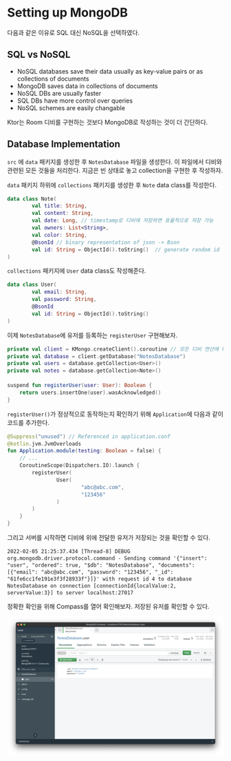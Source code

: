 # Setting up MongoDB

다음과 같은 이유로 SQL 대신 NoSQL을 선택하였다.

## SQL vs NoSQL

- NoSQL databases save their data usually as key-value pairs or as collections of documents
- MongoDB saves data in collections of documents
- NoSQL DBs are usually faster
- SQL DBs have more control over queries
- NoSQL schemes are easily changable

Ktor는 Room 디비를 구현하는 것보다 MongoDB로 작성하는 것이 더 간단하다.

## Database Implementation

`src` 에 `data` 패키지를 생성한 후 `NotesDatabase` 파일을 생성한다. 이 파일에서 디비와 관련된 모든 것들을 처리한다. 지금은 빈 상태로 놓고 collection을 구현한 후 작성하자.

`data` 패키지 하위에 `collections` 패키지를 생성한 후 `Note` data class를 작성한다.

```kotlin
data class Note(
        val title: String,
        val content: String,
        val date: Long, // timestamp로 디비에 저장하면 효율적으로 저장 가능
        val owners: List<String>,
        val color: String,
        @BsonId // binary representation of json -> Bson
        val id: String = ObjectId().toString()  // generate random id
)
```

`collections` 패키지에 `User` data class도 작성해준다.

```kotlin
data class User(
        val email: String,
        val password: String,
        @BsonId
        val id: String = ObjectId().toString()
)
```

이제 `NotesDatabase`에 유저를 등록하는 `registerUser` 구현해보자.

```kotlin
private val client = KMongo.createClient().coroutine // 모든 디비 연산에 대해 코루틴 사용
private val database = client.getDatabase("NotesDatabase")
private val users = database.getCollection<User>()
private val notes = database.getCollection<Note>()

suspend fun registerUser(user: User): Boolean {
    return users.insertOne(user).wasAcknowledged()
}
```

`registerUser()`가 정상적으로 동작하는지 확인하기 위해 `Application`에 다음과 같이 코드를 추가한다.

```kotlin
@Suppress("unused") // Referenced in application.conf
@kotlin.jvm.JvmOverloads
fun Application.module(testing: Boolean = false) {
    // ...
    CoroutineScope(Dispatchers.IO).launch {
        registerUser(
                User(
                        "abc@abc.com",
                        "123456"
                )
        )
    }
}
```

그리고 서버를 시작하면 디비에 위에 전달한 유저가 저장되는 것을 확인할 수 있다.

```
2022-02-05 21:25:37.434 [Thread-8] DEBUG org.mongodb.driver.protocol.command - Sending command '{"insert": "user", "ordered": true, "$db": "NotesDatabase", "documents": [{"email": "abc@abc.com", "password": "123456", "_id": "61fe6cc1fe191e3f3f28933f"}]}' with request id 4 to database NotesDatabase on connection [connectionId{localValue:2, serverValue:3}] to server localhost:27017
```

정확한 확인을 위해 Compass를 열어 확인해보자. 저장된 유저를 확인할 수 있다.

<div align="center">
<img src="img/part-03/mongodb.png">
</div>